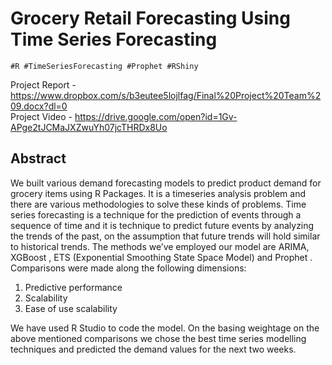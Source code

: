 # Grocery Retail Forecasting Using Time Series Forecasting

```
#R #TimeSeriesForecasting #Prophet #RShiny
```

Project Report - https://www.dropbox.com/s/b3eutee5lojlfag/Final%20Project%20Team%209.docx?dl=0 <br>
Project Video - https://drive.google.com/open?id=1Gv-APge2tJCMaJXZwuYh07jcTHRDx8Uo <br>

## Abstract

We built various demand forecasting models to predict product demand for grocery items using R Packages. It is a timeseries analysis problem and there are various methodologies to solve these kinds of problems. Time series forecasting is a technique for the prediction of events through a sequence of time and it is technique to  predict future events by analyzing the trends of the past, on the assumption that future trends will hold similar to historical trends. The methods we’ve employed our model are ARIMA, XGBoost , ETS (Exponential Smoothing State Space Model) and Prophet . 
Comparisons were made along the following dimensions: 
1) Predictive performance 
2) Scalability 
3) Ease of use scalability

We have used R Studio to code the model. On the basing weightage on the above mentioned comparisons we chose the best time series modelling techniques and predicted the demand values for the next two weeks.
